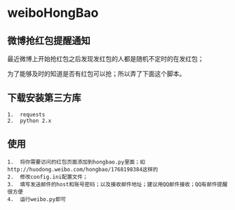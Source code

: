 # weiboHongBao

微博抢红包提醒通知
--------------------------
最近微博上开始抢红包之后发现发红包的人都是随机不定时的在发红包；

为了能够及时的知道是否有红包可以抢；所以弄了下面这个脚本。

下载安装第三方库
----
    1.  requests
    2.  python 2.x

使用
----
    1.  将你需要访问的红包页面添加到hongbao.py里面；如http://huodong.weibo.com/hongbao/1768198384这样的
    2.  修改config.ini配置文件；
    3.  填写发送邮件的host和账号密码；以及接收邮件地址；建议用QQ邮件接收；QQ有邮件提醒很方便
    4.  运行weibo.py即可
    
